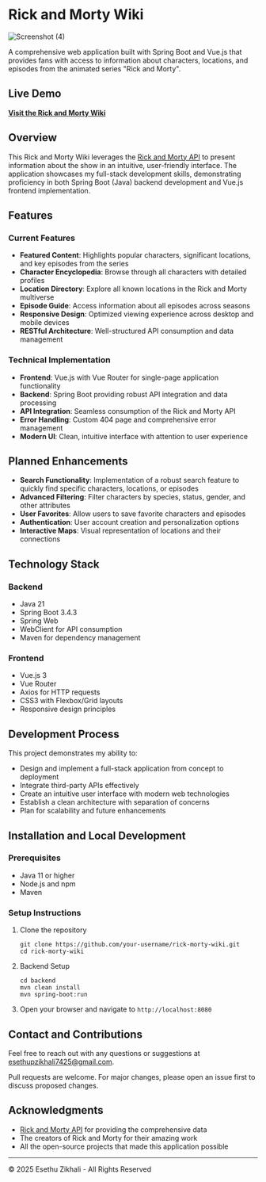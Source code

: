 # Rick and Morty Wiki

![Screenshot (4)](https://github.com/user-attachments/assets/36d9d36c-ee48-4459-a1cf-fef3913c365e)

A comprehensive web application built with Spring Boot and Vue.js that provides fans with access to information about characters, locations, and episodes from the animated series "Rick and Morty".

## Live Demo

**[Visit the Rick and Morty Wiki](https://rickandmortysite.onrender.com/)**

## Overview

This Rick and Morty Wiki leverages the [Rick and Morty API](https://rickandmortyapi.com/) to present information about the show in an intuitive, user-friendly interface. The application showcases my full-stack development skills, demonstrating proficiency in both Spring Boot (Java) backend development and Vue.js frontend implementation.

## Features

### Current Features

- **Featured Content**: Highlights popular characters, significant locations, and key episodes from the series
- **Character Encyclopedia**: Browse through all characters with detailed profiles
- **Location Directory**: Explore all known locations in the Rick and Morty multiverse
- **Episode Guide**: Access information about all episodes across seasons
- **Responsive Design**: Optimized viewing experience across desktop and mobile devices
- **RESTful Architecture**: Well-structured API consumption and data management

### Technical Implementation

- **Frontend**: Vue.js with Vue Router for single-page application functionality
- **Backend**: Spring Boot providing robust API integration and data processing
- **API Integration**: Seamless consumption of the Rick and Morty API
- **Error Handling**: Custom 404 page and comprehensive error management
- **Modern UI**: Clean, intuitive interface with attention to user experience

## Planned Enhancements

- **Search Functionality**: Implementation of a robust search feature to quickly find specific characters, locations, or episodes
- **Advanced Filtering**: Filter characters by species, status, gender, and other attributes
- **User Favorites**: Allow users to save favorite characters and episodes
- **Authentication**: User account creation and personalization options
- **Interactive Maps**: Visual representation of locations and their connections

## Technology Stack

### Backend
- Java 21
- Spring Boot 3.4.3
- Spring Web
- WebClient for API consumption
- Maven for dependency management

### Frontend
- Vue.js 3
- Vue Router
- Axios for HTTP requests
- CSS3 with Flexbox/Grid layouts
- Responsive design principles

## Development Process

This project demonstrates my ability to:

- Design and implement a full-stack application from concept to deployment
- Integrate third-party APIs effectively
- Create an intuitive user interface with modern web technologies
- Establish a clean architecture with separation of concerns
- Plan for scalability and future enhancements

## Installation and Local Development

### Prerequisites
- Java 11 or higher
- Node.js and npm
- Maven

### Setup Instructions

1. Clone the repository
   ```
   git clone https://github.com/your-username/rick-morty-wiki.git
   cd rick-morty-wiki
   ```

2. Backend Setup
   ```
   cd backend
   mvn clean install
   mvn spring-boot:run
   ```

4. Open your browser and navigate to `http://localhost:8080`

## Contact and Contributions

Feel free to reach out with any questions or suggestions at [esethupzikhali7425@gmail.com](mailto:esethupzikhali7425@gmail.com).

Pull requests are welcome. For major changes, please open an issue first to discuss proposed changes.

## Acknowledgments

- [Rick and Morty API](https://rickandmortyapi.com/) for providing the comprehensive data
- The creators of Rick and Morty for their amazing work
- All the open-source projects that made this application possible

---

© 2025 Esethu Zikhali - All Rights Reserved
